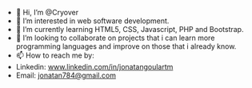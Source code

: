 - 👋 Hi, I’m @Cryover
- 👀 I’m interested in web software development.
- 🌱 I’m currently learning HTML5, CSS, Javascript, PHP and Bootstrap.
- 💞️ I’m looking to collaborate on projects that i can learn more programming languages and improve on those that i already know.
- 📫 How to reach me by:
- Linkedin:  www.linkedin.com/in/jonatangoulartm
- Email: jonatan784@gmail.com


